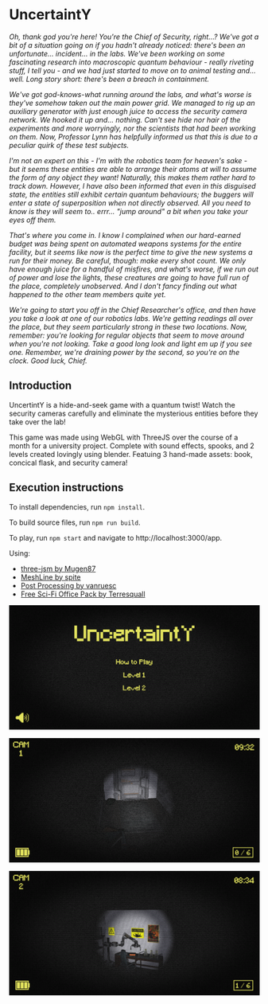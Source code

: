 # UncertaintY

*Oh, thank god you're here! You're the Chief of Security, right…? We've got a bit of a situation going on if you hadn't already noticed: there's been an unfortunate… incident… in the labs. We've been working on some fascinating research into macroscopic quantum behaviour - really riveting stuff, I tell you - and we had just started to move on to animal testing and... well. Long story short: there's been a breach in containment.*

*We've got god-knows-what running around the labs, and what's worse is they've somehow taken out the main power grid. We managed to rig up an auxiliary generator with just enough juice to access the security camera network. We hooked it up and... nothing. Can't see hide nor hair of the experiments and more worryingly, nor the scientists that had been working on them. Now, Professor Lynn has helpfully informed us that this is due to a peculiar quirk of these test subjects.*

*I'm not an expert on this - I'm with the robotics team for heaven's sake - but it seems these entities are able to arrange their atoms at will to assume the form of any object they want! Naturally, this makes them rather hard to track down. However, I have also been informed that even in this disguised state, the entities still exhibit certain quantum behaviours; the buggers will enter a state of superposition when not directly observed. All you need to know is they will seem to.. errr… "jump around" a bit when you take your eyes off them.*

*That's where you come in. I know I complained when our hard-earned budget was being spent on automated weapons systems for the entire facility, but it seems like now is the perfect time to give the new systems a run for their money. Be careful, though: make every shot count. We only have enough juice for a handful of misfires, and what's worse, if we run out of power and lose the lights, these creatures are going to have full run of the place, completely unobserved. And I don't fancy finding out what happened to the other team members quite yet.*

*We're going to start you off in the Chief Researcher's office, and then have you take a look at one of our robotics labs. We're getting readings all over the place, but they seem particularly strong in these two locations. Now, remember: you're looking for regular objects that seem to move around when you're not looking. Take a good long look and light em up if you see one. Remember, we're draining power by the second, so you're on the clock. Good luck, Chief.*

## Introduction

UncertintY is a hide-and-seek game with a quantum twist! Watch the security cameras carefully and eliminate the mysterious entities before they take over the lab!

This game was made using WebGL with ThreeJS over the course of a month for a university project. Complete with sound effects, spooks, and 2 levels created lovingly using blender. Featuing 3 hand-made assets: book, concical flask, and security camera!

## Execution instructions

To install dependencies, run `npm install`.

To build source files, run `npm run build`.

To play, run `npm start` and navigate to http://localhost:3000/app.

Using:
- [three-jsm by Mugen87](https://github.com/Mugen87/three-jsm)
- [MeshLine by spite](https://github.com/spite/THREE.MeshLine)
- [Post Processing by vanruesc](https://github.com/pmndrs/postprocessing)
- [Free Sci-Fi Office Pack by Terresquall](https://assetstore.unity.com/packages/3d/environments/sci-fi/free-sci-fi-office-pack-195067)

![alt text](https://github.com/fennkm/UncertaintY-Game/blob/main/Thumbnail1.PNG?raw=true)

![alt text](https://github.com/fennkm/UncertaintY-Game/blob/main/Thumbnail2.PNG?raw=true)

![alt text](https://github.com/fennkm/UncertaintY-Game/blob/main/Thumbnail3.PNG?raw=true)
